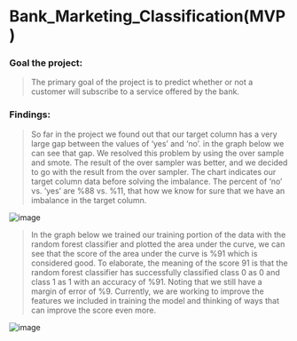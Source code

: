 # Bank_Marketing_Classification(MVP)

### Goal the project:
> The primary goal of the project is to predict whether or not a customer will subscribe to a service offered by the bank.
### Findings:
> So far in the project we found out that our target column has a very large gap between the values of ‘yes’ and ‘no’. in the graph below we can see that gap. We resolved this problem by using the over sample and smote. The result of the over sampler was better, and we decided to go with the result from the over sampler. The chart indicates our target column data before solving the imbalance. 
The percent of ‘no’ vs. ‘yes’ are %88 vs. %11, that how we know for sure that we have an imbalance in the target column.

![image](https://user-images.githubusercontent.com/67028272/140027197-c71b3aef-2ab5-43b3-9b3f-65c898cd14cf.png)


> In the graph below we trained our training portion of the data with the random forest classifier and plotted the area under the curve, we can see that the score of the area under the curve is %91 which is considered good. To elaborate, the meaning of the score 91 is that the random forest classifier has successfully classified class 0 as 0 and class 1 as 1 with an accuracy of %91. Noting that we still have a margin of error of %9. 
Currently, we are working to improve the features we included in training the model and thinking of ways that can improve the score even more.

![image](https://user-images.githubusercontent.com/67028272/140027276-c5320b94-17fe-41e7-a126-b5a8854ed670.png)

